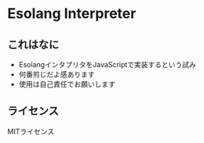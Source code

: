 # Esolang Interpreter

## これはなに

* EsolangインタプリタをJavaScriptで実装するという試み
* 何番煎じだよ感あります
* 使用は自己責任でお願いします

## ライセンス

MITライセンス


